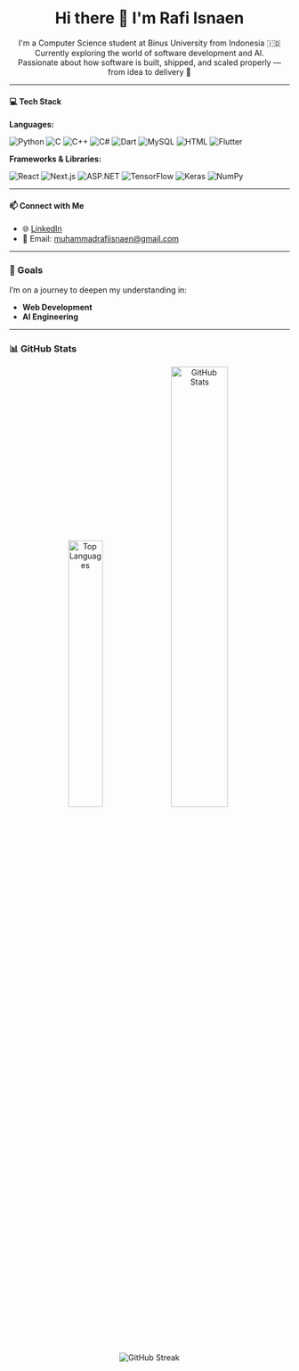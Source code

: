 <h1 align="center">Hi there 👋 I'm Rafi Isnaen</h1>
  <p align="center">
    I'm a Computer Science student at Binus University from Indonesia 🇮🇩<br>
    Currently exploring the world of software development and AI.<br>
    Passionate about how software is built, shipped, and scaled properly — from idea to delivery 🚀
</p>

---

#### 💻 Tech Stack

**Languages:**

![Python](https://img.shields.io/badge/Python-3776AB?style=flat&logo=python&logoColor=white)
![C](https://img.shields.io/badge/C-00599C?style=flat&logo=c&logoColor=white)
![C++](https://img.shields.io/badge/C++-00599C?style=flat&logo=c%2B%2B&logoColor=white)
![C#](https://img.shields.io/badge/C%23-239120?style=flat&logo=c-sharp&logoColor=white)
![Dart](https://img.shields.io/badge/Dart-0175C2?style=flat&logo=dart&logoColor=white)
![MySQL](https://img.shields.io/badge/MySQL-4479A1?style=flat&logo=mysql&logoColor=white)
![HTML](https://img.shields.io/badge/HTML5-E34F26?style=flat&logo=html5&logoColor=white)
![Flutter](https://img.shields.io/badge/Flutter-02569B?style=flat&logo=flutter&logoColor=white)

**Frameworks & Libraries:**

![React](https://img.shields.io/badge/React-20232A?style=flat&logo=react&logoColor=61DAFB)
![Next.js](https://img.shields.io/badge/Next.js-000000?style=flat&logo=nextdotjs&logoColor=white)
![ASP.NET](https://img.shields.io/badge/ASP.NET-512BD4?style=flat&logo=dotnet&logoColor=white)
![TensorFlow](https://img.shields.io/badge/TensorFlow-FF6F00?style=flat&logo=tensorflow&logoColor=white)
![Keras](https://img.shields.io/badge/Keras-D00000?style=flat&logo=keras&logoColor=white)
![NumPy](https://img.shields.io/badge/NumPy-013243?style=flat&logo=numpy&logoColor=white)

---

#### 📫 Connect with Me
- 🌐 [LinkedIn](https://www.linkedin.com/in/rafiisnaen)
- 📧 Email: muhammadrafiisnaen@gmail.com

---

### 🎯 Goals

I’m on a journey to deepen my understanding in:
- **Web Development**
- **AI Engineering**

---

### 📊 GitHub Stats

<div align="center">
  <img width="35%" src="https://github-readme-stats.vercel.app/api/top-langs/?username=rafisnaen&layout=compact" alt="Top Languages"/>
  <img width="45%" src="https://github-readme-stats.vercel.app/api?username=rafisnaen&show_icons=true&theme=default&hide_title=true" alt="GitHub Stats"/>
</div>


<p align="center">
  <img src="https://streak-stats.demolab.com/?user=rafisnaen&theme=default" alt="GitHub Streak"/>
</p>
